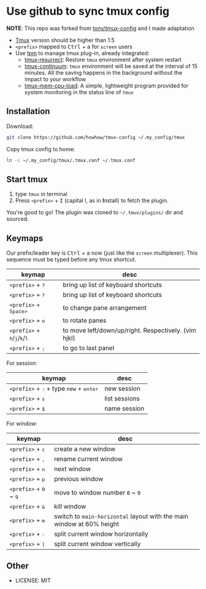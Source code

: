 
# Use github to sync tmux config
**NOTE**: This repo was forked from [tony/tmux-config](https://github.com/tony/tmux-config) and I made adaptation
- [Tmux](https://github.com/tmux/tmux) version should be higher than 1.5
- `<prefix>` mapped to <kbd>Ctrl</kbd> + <kbd>a</kbd> for `screen` users
- Use [tpm](https://github.com/tmux-plugins/tpm) to manage tmux plug-in, already integrated:
  - [tmux-resurrect](https://github.com/tmux-plugins/tmux-resurrect): 
  Restore `tmux` environment after system restart
  - [tmux-continuum](https://github.com/tmux-plugins/tmux-continuum): 
  `tmux` environment will be saved at the interval of 15 minutes. All the saving happens in the background without the impact to your workflow
  - [tmux-mem-cpu-load](https://github.com/thewtex/tmux-mem-cpu-load): 
  A simple, lightweight program provided for system monitoring in the status line of `tmux`

## Installation
Download:
```bash
git clone https://github.com/howhow/tmux-config ~/.my_config/tmux
```

Copy tmux config to home:
```bash
ln -s ~/.my_config/tmux/.tmux.conf ~/.tmux.conf
```

## Start tmux
1. type `tmux` in terminal
2. Press `<prefix>` + <kbd>I</kbd> (capital I, as in **I**nstall) to fetch the plugin.

You're good to go! The plugin was cloned to `~/.tmux/plugins/` dir and sourced.


## Keymaps
Our prefix/leader key is <kbd>Ctrl</kbd> + <kbd>a</kbd> now (just like the `screen` multiplexer). This sequence must be typed before any tmux shortcut.

| keymap | desc |
|--------|------|
| `<prefix>` + <kbd>?</kbd> | bring up list of keyboard shortcuts |
| `<prefix>` + <kbd>?</kbd> | bring up list of keyboard shortcuts |
| `<prefix>` + <kbd>Space></kbd> | to change pane arrangement |
| `<prefix>` + <kbd>o</kbd> | to rotate panes |
| `<prefix>` + <kbd>h</kbd>/<kbd>j</kbd>/<kbd>k</kbd>/<kbd>l</kbd>  | to move left/down/up/right. Respectively. (vim hjkl)
| `<prefix>` + <kbd>;</kbd> | to go to last panel |

For session:

| keymap | desc |
|--------|------|
| `<prefix>` + <kbd>:</kbd>  + type `new` + <kbd>enter</kbd> | new session |
| `<prefix>` + <kbd>s</kbd> | list sessions |
| `<prefix>` + <kbd>$</kbd> | name session |

For window:

| keymap | desc |
|--------|------|
| `<prefix>` + <kbd>c</kbd> | create a new window |
| `<prefix>` + <kbd>,</kbd> | rename current window |
| `<prefix>` + <kbd>n</kbd> | next window |
| `<prefix>` + <kbd>p</kbd> | previous window |
| `<prefix>` + <kbd>0</kbd> ~ <kbd>9</kbd> | move to window number `0` ~ `9` |
| `<prefix>` + <kbd>&</kbd> | kill window |
| `<prefix>` + <kbd>m</kbd> | switch to `main-horizontal` layout with the main window at 60% height|
| `<prefix>` + <kbd>-</kbd> | split current window horizontally |
| `<prefix>` + <kbd>\|</kbd> | split current window vertically |



## Other
* LICENSE: MIT
